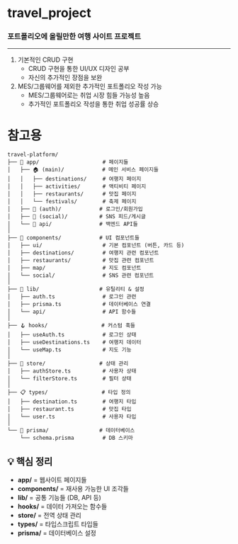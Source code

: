 # travel_project   
### 포트폴리오에 올릴만한 여행 사이트 프로젝트

----------
1. 기본적인 CRUD 구현
   - CRUD 구현을 통한 UI/UX 디자인 공부
   - 자신의 추가적인 장점을 보완
2. MES/그룹웨어를 제외한 추가적인 포트폴리오 작성 가능
   - MES/그룹웨어로는 취업 시장 힘들 가능성 높음
   - 추가적인 포트폴리오 작성을 통한 취업 성공률 상승
# 참고용

```
travel-platform/
├── 📁 app/                    # 페이지들
│   ├── 🏠 (main)/            # 메인 서비스 페이지들
│   │   ├── destinations/     # 여행지 페이지
│   │   ├── activities/       # 액티비티 페이지  
│   │   ├── restaurants/      # 맛집 페이지
│   │   └── festivals/        # 축제 페이지
│   ├── 🔐 (auth)/            # 로그인/회원가입
│   ├── 📱 (social)/          # SNS 피드/게시글
│   └── 🔗 api/               # 백엔드 API들
│
├── 🎨 components/            # UI 컴포넌트들
│   ├── ui/                   # 기본 컴포넌트 (버튼, 카드 등)
│   ├── destinations/         # 여행지 관련 컴포넌트
│   ├── restaurants/          # 맛집 관련 컴포넌트
│   ├── map/                  # 지도 컴포넌트
│   └── social/               # SNS 관련 컴포넌트
│
├── 🔧 lib/                   # 유틸리티 & 설정
│   ├── auth.ts               # 로그인 관련
│   ├── prisma.ts             # 데이터베이스 연결
│   └── api/                  # API 함수들
│
├── 🪝 hooks/                 # 커스텀 훅들
│   ├── useAuth.ts            # 로그인 상태
│   ├── useDestinations.ts    # 여행지 데이터
│   └── useMap.ts             # 지도 기능
│
├── 🏪 store/                 # 상태 관리
│   ├── authStore.ts          # 사용자 상태
│   └── filterStore.ts        # 필터 상태
│
├── 📋 types/                 # 타입 정의
│   ├── destination.ts        # 여행지 타입
│   ├── restaurant.ts         # 맛집 타입
│   └── user.ts               # 사용자 타입
│
└── 💾 prisma/                # 데이터베이스
    └── schema.prisma         # DB 스키마
```

## 💡 핵심 정리

- **app/** = 웹사이트 페이지들
- **components/** = 재사용 가능한 UI 조각들  
- **lib/** = 공통 기능들 (DB, API 등)
- **hooks/** = 데이터 가져오는 함수들
- **store/** = 전역 상태 관리
- **types/** = 타입스크립트 타입들
- **prisma/** = 데이터베이스 설정
